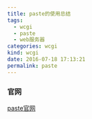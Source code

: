 ```yaml
---
title: paste的使用总结
tags:
  - wcgi
  - paste
  - web服务器
categories: wcgi
kind: wcgi
date: 2016-07-18 17:13:21
permalink: paste
---
```


### 官网
[paste官网](http://pythonpaste.org/)

### 

